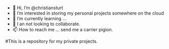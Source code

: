 - 👋 Hi, I’m @christiansturt
- 👀 I’m interested in storing my personal projects somewhere on the cloud
- 🌱 I’m currently learning ...
- 💞️ I an not looking to collaborate.
- 📫 How to reach me ... send me a carrier pigion. 

<!---
christiansturt/christiansturt is a ✨ special ✨ repository because its `README.md` (this file) appears on your GitHub profile.
You can click the Preview link to take a look at your changes.
--->

#This is a repository for my private projects.
